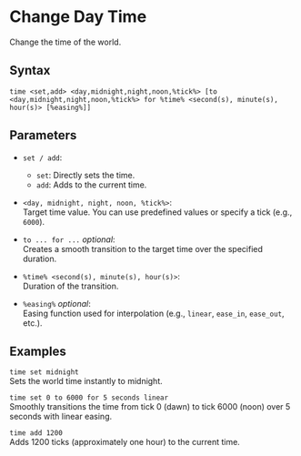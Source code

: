 # Change Day Time

Change the time of the world.

## Syntax

`time <set,add> <day,midnight,night,noon,%tick%> [to <day,midnight,night,noon,%tick%> for %time% <second(s), minute(s), hour(s)> [%easing%]]`

## Parameters

- `set / add`:

  - `set`: Directly sets the time.
  - `add`: Adds to the current time.

- `<day, midnight, night, noon, %tick%>`:  
  Target time value. You can use predefined values or specify a tick (e.g., `6000`).

- `to ... for ...` _optional_:  
  Creates a smooth transition to the target time over the specified duration.

- `%time% <second(s), minute(s), hour(s)>`:  
  Duration of the transition.

- `%easing%` _optional_:  
  Easing function used for interpolation (e.g., `linear`, `ease_in`, `ease_out`, etc.).

## Examples

`time set midnight`  
Sets the world time instantly to midnight.

`time set 0 to 6000 for 5 seconds linear`  
Smoothly transitions the time from tick 0 (dawn) to tick 6000 (noon) over 5 seconds with linear easing.

`time add 1200`  
Adds 1200 ticks (approximately one hour) to the current time.
